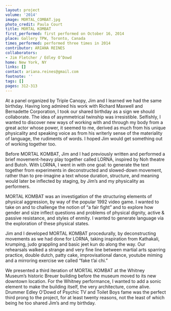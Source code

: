 ```yaml
---
layout: project
volume: '2014'
image: MORTAL_COMBAT.jpg
photo_credit: Paula Court
title: MORTAL KOMBAT
first_performed: first performed on October 16, 2014
place: Gallery TPW, Toronto, Canada
times_performed: performed three times in 2014
contributor: ARIANA REINES
collaborators:
- Jim Fletcher / Edley O’Dowd
home: New York, NY
links: []
contact: ariana.reines@gmail.com
footnote: ''
tags: []
pages: 312-313
---
```


At a panel organized by Triple Canopy, Jim and I learned we had the same birthday. Having long admired his work with Richard Maxwell and Bernadette Corporation, I took our shared birthday as a sign we should collaborate. The idea of asymmetrical twinship was irresistible. Selfishly, I wanted to discover new ways of working with and through my body from a great actor whose power, it seemed to me, derived as much from his unique physicality and speaking voice as from his writerly sense of the materiality of language, the rudiments of words. I hoped Jim would get something out of working together too.

Before MORTAL KOMBAT, Jim and I had previously written and performed a brief movement-heavy play together called LORNA, inspired by Noh theatre and Butoh. With LORNA, I went in with one goal: to generate the text together from experiments in deconstructed and slowed-down movement, rather than to pre-imagine a text whose duration, structure, and meaning would later be inflected by staging, by Jim’s and my physicality as performers.

MORTAL KOMBAT was an investigation of the structuring elements of physical aggression, by way of the popular 1992 video game. I wanted to take on and to challenge the notion of “a fair fight” and to explore how gender and size inflect questions and problems of physical dignity, active & passive resistance, and styles of enmity. I wanted to generate language via the exploration of these physical states.

Jim and I developed MORTAL KOMBAT procedurally, by deconstructing movements as we had done for LORNA, taking inspiration from Kathakali, krumping, judo grappling and basic jeet kun do along the way. Our rehearsals walked a strange and very fine line between martial arts sparring practice, double dutch, patty cake, improvisational dance, youtube miming and a mirroring exercise we called “fake t’ai chi.”

We presented a third iteration of MORTAL KOMBAT at the Whitney Museum’s historic Breuer building before the museum moved to its new downtown location. For the Whitney performance, I wanted to add a sonic element to make the building itself, the very architecture, come alive. Drummer Edley O’Dowd of Psychic TV and Toilet Boys fame was the perfect third prong to the project, for at least twenty reasons, not the least of which being he too shared Jim’s and my birthday.

